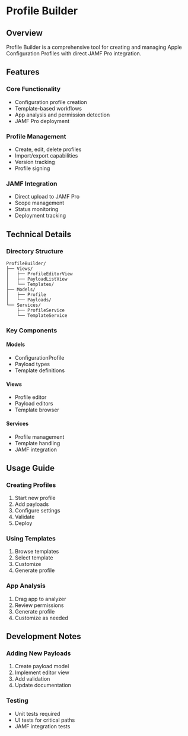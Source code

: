 # Profile Builder

## Overview
Profile Builder is a comprehensive tool for creating and managing Apple Configuration Profiles with direct JAMF Pro integration.

## Features

### Core Functionality
- Configuration profile creation
- Template-based workflows
- App analysis and permission detection
- JAMF Pro deployment

### Profile Management
- Create, edit, delete profiles
- Import/export capabilities
- Version tracking
- Profile signing

### JAMF Integration
- Direct upload to JAMF Pro
- Scope management
- Status monitoring
- Deployment tracking

## Technical Details

### Directory Structure
```
ProfileBuilder/
├── Views/
│   ├── ProfileEditorView
│   ├── PayloadListView
│   └── Templates/
├── Models/
│   ├── Profile
│   └── Payloads/
└── Services/
    ├── ProfileService
    └── TemplateService
```

### Key Components

#### Models
- ConfigurationProfile
- Payload types
- Template definitions

#### Views
- Profile editor
- Payload editors
- Template browser

#### Services
- Profile management
- Template handling
- JAMF integration

## Usage Guide

### Creating Profiles
1. Start new profile
2. Add payloads
3. Configure settings
4. Validate
5. Deploy

### Using Templates
1. Browse templates
2. Select template
3. Customize
4. Generate profile

### App Analysis
1. Drag app to analyzer
2. Review permissions
3. Generate profile
4. Customize as needed

## Development Notes

### Adding New Payloads
1. Create payload model
2. Implement editor view
3. Add validation
4. Update documentation

### Testing
- Unit tests required
- UI tests for critical paths
- JAMF integration tests
